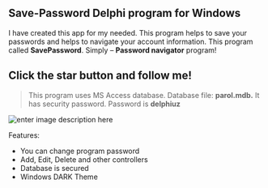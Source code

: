 ## Save-Password Delphi program for Windows

I have created this app for my needed. This program helps to save your passwords and helps to navigate your account information. This program called **SavePassword**. Simply – **Password navigator** program!

## Click the star button and follow me!

> This program uses MS Access database. Database file: **parol.mdb.** It
> has security password. Password is **delphiuz**

![enter image description here](https://i1.wp.com/delphi.uz/wp-content/uploads/2017/01/second-delphiuz-delphi-program-savepassword.jpg?ssl=1)

Features:
-   You can change program password
-   Add, Edit, Delete and other controllers
-   Database is secured
-   Windows DARK Theme
